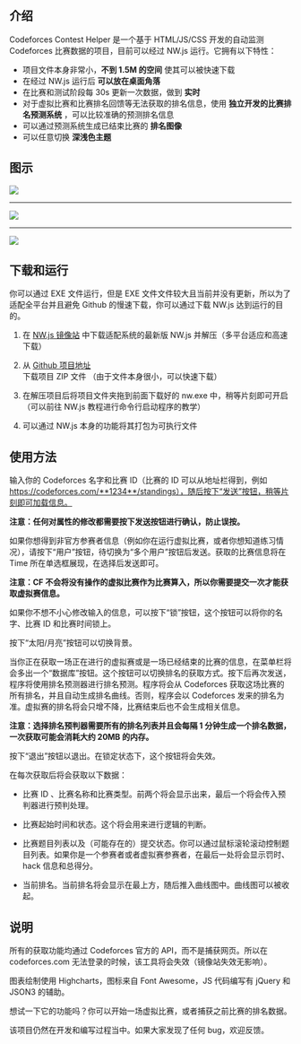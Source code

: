 ## 介绍

Codeforces Contest Helper 是一个基于 HTML/JS/CSS 开发的自动监测 Codeforces 比赛数据的项目，目前可以经过 NW.js 运行。它拥有以下特性：

- 项目文件本身非常小，**不到 1.5M 的空间** 使其可以被快速下载
- 在经过 NW.js 运行后 **可以放在桌面角落**
- 在比赛和测试阶段每 30s 更新一次数据，做到 **实时**
- 对于虚拟比赛和比赛排名回馈等无法获取的排名信息，使用 **独立开发的比赛排名预测系统** ，可以比较准确的预测排名信息
- 可以通过预测系统生成已结束比赛的 **排名图像**
- 可以任意切换 **深浅色主题**

## 图示

![](https://cdn.luogu.com.cn/upload/image_hosting/msni3fvj.png)

---

![](https://cdn.luogu.com.cn/upload/image_hosting/jqbee3jd.png)

---

![](https://cdn.luogu.com.cn/upload/image_hosting/fn9he0jm.png)


## 下载和运行

你可以通过 EXE 文件运行，但是 EXE 文件文件较大且当前并没有更新，所以为了适配全平台并且避免 Github 的慢速下载，你可以通过下载 NW.js 达到运行的目的。

1. 在 [NW.js 镜像站](http://npm.taobao.org/mirrors/nwjs/) 中下载适配系统的最新版 NW.js 并解压（多平台适应和高速下载）

2. 从 [Github 项目地址](https://github.com/tiger2005/CodeforcesContestHelper) 下载项目 ZIP 文件 （由于文件本身很小，可以快速下载）

3. 在解压项目后将项目文件夹拖到前面下载好的 nw.exe 中，稍等片刻即可开启 （可以前往 NW.js 教程进行命令行启动程序的教学）

4. 可以通过 NW.js 本身的功能将其打包为可执行文件

## 使用方法

输入你的 Codeforces 名字和比赛 ID（比赛的 ID 可以从地址栏得到，例如 https://codeforces.com/**1234**/standings），随后按下“发送”按钮，稍等片刻即可加载信息。

**注意：任何对属性的修改都需要按下发送按钮进行确认，防止误按。**

如果你想得到非官方参赛者信息（例如你在运行虚拟比赛，或者你想知道练习情况），请按下“用户”按钮，待切换为“多个用户”按钮后发送。获取的比赛信息将在 Time 所在单选框展现，在选择后发送即可。

**注意：CF 不会将没有操作的虚拟比赛作为比赛算入，所以你需要提交一次才能获取虚拟赛信息。**

如果你不想不小心修改输入的信息，可以按下“锁”按钮，这个按钮可以将你的名字、比赛 ID 和比赛时间锁上。

按下“太阳/月亮”按钮可以切换背景。

当你正在获取一场正在进行的虚拟赛或是一场已经结束的比赛的信息，在菜单栏将会多出一个“数据库”按钮。这个按钮可以切换排名的获取方式。按下后再次发送，程序将使用排名预测器进行排名预测。程序将会从 Codeforces 获取这场比赛的所有排名，并且自动生成排名曲线。否则，程序会以 Codeforces 发来的排名为准。虚拟赛的排名将会只增不降，比赛结束后也不会生成相关信息。

**注意：选择排名预判器需要所有的排名列表并且会每隔 1 分钟生成一个排名数据，一次获取可能会消耗大约 20MB 的内存。**

按下“退出”按钮以退出。在锁定状态下，这个按钮将会失效。

在每次获取后将会获取以下数据：

- 比赛 ID 、比赛名称和比赛类型。前两个将会显示出来，最后一个将会传入预判器进行预判处理。

- 比赛起始时间和状态。这个将会用来进行逻辑的判断。

- 比赛题目列表以及（可能存在的）提交状态。你可以通过鼠标滚轮滚动控制题目列表。如果你是一个参赛者或者虚拟赛参赛者，在最后一处将会显示罚时、hack 信息和总得分。

- 当前排名。当前排名将会显示在最上方，随后推入曲线图中。曲线图可以被收起。

## 说明

所有的获取功能均通过 Codeforces 官方的 API，而不是捕获网页。所以在 codeforces.com 无法登录的时候，该工具将会失效（镜像站失效无影响）。

图表绘制使用 Highcharts，图标来自 Font Awesome，JS 代码编写有 jQuery 和 JSON3 的辅助。

想试一下它的功能吗？你可以开始一场虚拟比赛，或者捕获之前比赛的排名数据。

该项目仍然在开发和编写过程当中。如果大家发现了任何 bug，欢迎反馈。